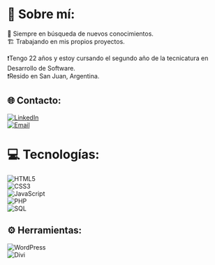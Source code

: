 # 👤 Sobre mí:

🧉 Siempre en búsqueda de nuevos conocimientos.  
🏗 Trabajando en mis propios proyectos.

❗Tengo 22 años y estoy cursando el segundo año de la tecnicatura en Desarrollo de Software.  
❗Resido en San Juan, Argentina.

## 🌐 Contacto:
[![LinkedIn](https://img.shields.io/badge/LinkedIn-%230077B5.svg?logo=linkedin&logoColor=white)](https://www.linkedin.com/in/ivo-alaniz-2a766723a/)<br>
[![Email](https://img.shields.io/badge/ivoalaniz671@gmail.com-email_personal-D14836?style=for-the-badge&logo=gmail&logoColor=white&labelColor=101010)](mailto:ivoalaniz671@gmail.com)

# 💻 Tecnologías:
![HTML5](https://img.shields.io/badge/html5-%23E34F26.svg?style=for-the-badge&logo=html5&logoColor=white)  
![CSS3](https://img.shields.io/badge/css3-%231572B6.svg?style=for-the-badge&logo=css3&logoColor=white)  
![JavaScript](https://img.shields.io/badge/javascript-%23323330.svg?style=for-the-badge&logo=javascript&logoColor=%23F7DF1E)  
![PHP](https://img.shields.io/badge/php-%23777BB4.svg?style=for-the-badge&logo=php&logoColor=white)  
![SQL](https://img.shields.io/badge/sql-%230074D1.svg?style=for-the-badge&logo=sql&logoColor=white)  
## ⚙️ Herramientas:
![WordPress](https://img.shields.io/badge/wordpress-%23117AC9.svg?style=for-the-badge&logo=wordpress&logoColor=white)  
![Divi](https://img.shields.io/badge/divi-%236F02B5.svg?style=for-the-badge&logo=divi&logoColor=white)
